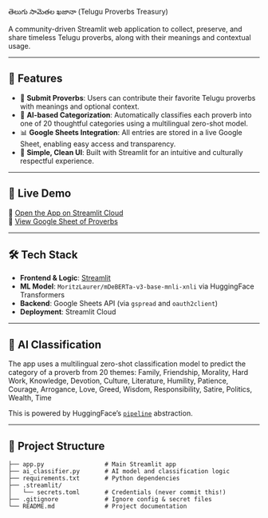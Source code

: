  తెలుగు సామెతల ఖజానా (Telugu Proverbs Treasury)

A community-driven Streamlit web application to collect, preserve, and share timeless Telugu proverbs, along with their meanings and contextual usage.

---

## 🌟 Features

- 📝 **Submit Proverbs**: Users can contribute their favorite Telugu proverbs with meanings and optional context.
- 🤖 **AI-based Categorization**: Automatically classifies each proverb into one of 20 thoughtful categories using a multilingual zero-shot model.
- 📊 **Google Sheets Integration**: All entries are stored in a live Google Sheet, enabling easy access and transparency.
- 🎈 **Simple, Clean UI**: Built with Streamlit for an intuitive and culturally respectful experience.

---

## 🚀 Live Demo

🔗 [Open the App on Streamlit Cloud](https://telugusamethalu.streamlit.app/)  
🔗 [View Google Sheet of Proverbs](https://docs.google.com/spreadsheets/d/1J3j-IwOJr3iZlB9x_bc-7v3_L8QQE1_cZa45aA6V140/edit?gid=0#gid=0)

---

## 🛠️ Tech Stack

- **Frontend & Logic**: [Streamlit](https://streamlit.io/)
- **ML Model**: `MoritzLaurer/mDeBERTa-v3-base-mnli-xnli` via HuggingFace Transformers
- **Backend**: Google Sheets API (via `gspread` and `oauth2client`)
- **Deployment**: Streamlit Cloud

---

## 🧠 AI Classification

The app uses a multilingual zero-shot classification model to predict the category of a proverb from 20 themes:
Family, Friendship, Morality, Hard Work, Knowledge, Devotion, Culture, Literature,
Humility, Patience, Courage, Arrogance, Love, Greed, Wisdom, Responsibility,
Satire, Politics, Wealth, Time


This is powered by HuggingFace’s [`pipeline`](https://huggingface.co/docs/transformers/main_classes/pipelines) abstraction.

---

## 📂 Project Structure

```plaintext
├── app.py                 # Main Streamlit app
├── ai_classifier.py       # AI model and classification logic
├── requirements.txt       # Python dependencies
├── .streamlit/
│   └── secrets.toml       # Credentials (never commit this!)
├── .gitignore             # Ignore config & secret files
└── README.md              # Project documentation
